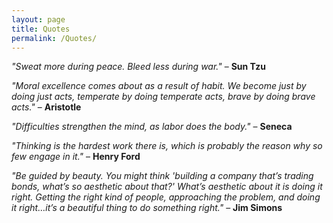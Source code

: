 ```yaml
---
layout: page
title: Quotes
permalink: /Quotes/
---
```


_"Sweat more during peace. Bleed less during war."_ – **Sun Tzu**

_"Moral excellence comes about as a result of habit. We become just by doing just acts, temperate by doing temperate acts, brave by doing brave acts."_ – **Aristotle**

_"Difficulties strengthen the mind, as labor does the body."_ – **Seneca**

_"Thinking is the hardest work there is, which is probably the reason why so few engage in it."_ – **Henry Ford**

_"Be guided by beauty. You might think 'building a company that’s trading bonds, what’s so aesthetic about that?' What’s aesthetic about it is doing it right. Getting the right kind of people, approaching the problem, and doing it right…it’s a beautiful thing to do something right."_ – **Jim Simons**
